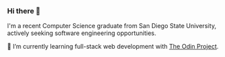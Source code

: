 ### Hi there 👋

I'm a recent Computer Science graduate from San Diego State University, actively seeking software engineering opportunities.

🌱 I’m currently learning full-stack web development with [The Odin Project](https://www.theodinproject.com/).
